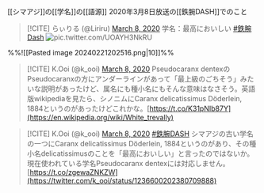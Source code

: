 [[シマアジ]]の[[学名]]の[[語源]]
2020年3月8日放送の[[鉄腕DASH]]でのこと

> [!CITE] らぃりる (@Liriru) [March 8, 2020](https://twitter.com/Liriru/status/1236597625375166465)
> 学名：最高においしい [\#鉄腕Dash](https://twitter.com/hashtag/%E9%89%84%E8%85%95Dash) ![pic.twitter.com/UOAYH3NkRU](https://pbs.twimg.com/media/ESlG6y7VAAU4WsZ?format=jpg)

%%![[Pasted image 20240221202516.png|10]]%%


> [!CITE] K.Ooi (@k\_ooi) [March 8, 2020](https://twitter.com/k_ooi/status/1236600202380709888)
> Pseudocaranx dentexのPseudocaranxの方にアンダーラインがあって「最上級のごちそう」みたいな説明があったけど、属名にも種小名にもそんな意味はなさそう。英語版wikipediaを見たら、シノニムにCaranx delicatissimus Döderlein, 1884というのがあったけどこれかな。[https://t.co/K31pNIb87Y](https://en.wikipedia.org/wiki/White_trevally)

> [!CITE] K.Ooi (@k\_ooi) [March 8, 2020](https://twitter.com/k_ooi/status/1236617033376075776)
> [\#鉄腕DASH](https://twitter.com/hashtag/%E9%89%84%E8%85%95DASH) シマアジの古い学名の一つにCaranx delicatissimus Döderlein, 1884というのがあり、その種小名delicatissimusのことを「最高においしい」と言ったのではないか。現在使われている学名Pseudocaranx dentexには対応しません。 [https://t.co/zgewaZNKZW](https://twitter.com/k_ooi/status/1236600202380709888)
